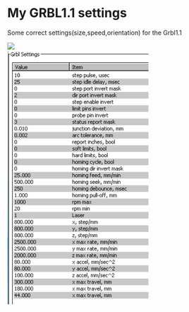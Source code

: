 # My GRBL1.1 settings
Some correct settings(size,speed,orientation) for the Grbl1.1<br>
 
<img src="JimmyCraft0902.gif" width="240"/> <br>
<img src="DIY3018GrblSettings.png" width="320"> <br>



